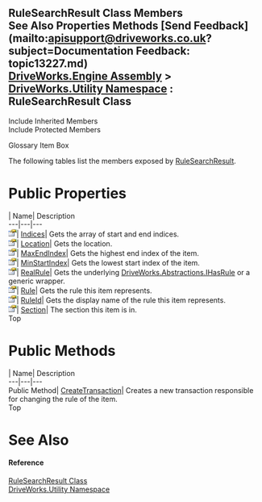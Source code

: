 RuleSearchResult Class Members   
See Also Properties Methods [Send Feedback](mailto:apisupport@driveworks.co.uk?subject=Documentation Feedback: topic13227.md)  
[DriveWorks.Engine Assembly](topic2156.md) > [DriveWorks.Utility Namespace](topic13190.md) : RuleSearchResult Class  
---  
  
Include Inherited Members    
Include Protected Members  


Glossary Item Box

The following tables list the members exposed by [RuleSearchResult](topic13227.md).

# Public Properties

| Name| Description  
---|---|---  
![Public Property](dotnetimages/publicProperty.gif)| [Indices](topic13234.md)| Gets the array of start and end indices.   
![Public Property](dotnetimages/publicProperty.gif)| [Location](topic13235.md)| Gets the location.   
![Public Property](dotnetimages/publicProperty.gif)| [MaxEndIndex](topic13236.md)| Gets the highest end index of the item.   
![Public Property](dotnetimages/publicProperty.gif)| [MinStartIndex](topic13237.md)| Gets the lowest start index of the item.   
![Public Property](dotnetimages/publicProperty.gif)| [RealRule](topic13238.md)| Gets the underlying [DriveWorks.Abstractions.IHasRule](topic5947.md) or a generic wrapper.   
![Public Property](dotnetimages/publicProperty.gif)| [Rule](topic13239.md)| Gets the rule this item represents.   
![Public Property](dotnetimages/publicProperty.gif)| [RuleId](topic13240.md)| Gets the display name of the rule this item represents.   
![Public Property](dotnetimages/publicProperty.gif)| [Section](topic13241.md)| The section this item is in.   
Top

# Public Methods

| Name| Description  
---|---|---  
Public Method| [CreateTransaction](topic13233.md)| Creates a new transaction responsible for changing the rule of the item.   
Top

# See Also

#### Reference

[RuleSearchResult Class](topic13227.md)   
[DriveWorks.Utility Namespace](topic13190.md)


